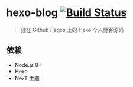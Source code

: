 # hexo-blog [![Build Status](https://travis-ci.org/istobran/hexo-blog.svg?branch=master)](https://travis-ci.org/istobran/hexo-blog)

> 挂在 Github Pages 上的 Hexo 个人博客源码

## 依赖

* Node.js 8+
* Hexo
* NexT 主题

